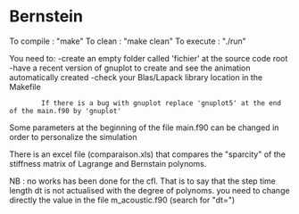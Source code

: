 # Bernstein

To compile : "make"
To clean : "make clean"
To execute : "./run"

You need to: -create an empty folder called 'fichier' at the source code root
             -have a recent version of gnuplot to create and see the animation automatically created
             -check your Blas/Lapack library location in the Makefile
            
            If there is a bug with gnuplot replace 'gnuplot5' at the end of the main.f90 by 'gnuplot'
            
 Some parameters at the beginning of the file main.f90 can be changed in order to personalize the simulation

There is an excel file (comparaison.xls) that compares the "sparcity" of the stiffness matrix of Lagrange and Bernstain polynoms.
 
 NB : no works has been done for the cfl. That is to say that the step time length dt is not actualised with the degree of polynoms.
 you need to change directly the value in the file m_acoustic.f90 (search for "dt=")

